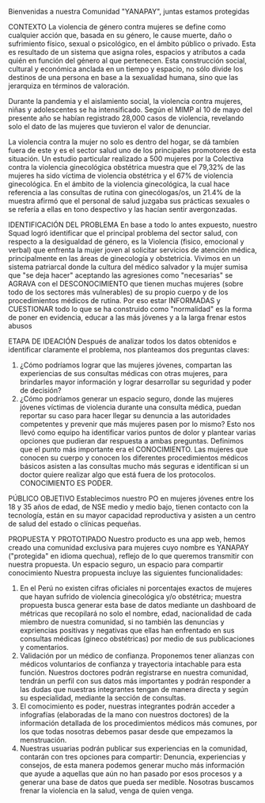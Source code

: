 Bienvenidas a nuestra Comunidad "YANAPAY", juntas estamos protegidas

CONTEXTO
La violencia de género contra mujeres se define como cualquier acción que, basada en su género, le cause muerte, daño o sufrimiento físico, sexual o psicológico, en el ámbito público o privado. Esta es resultado de un sistema que asigna roles, espacios y atributos a cada quién en función del género al que pertenecen. Esta construcción social, cultural y económica anclada en un tiempo y espacio, no sólo divide los destinos de una persona en base a la sexualidad humana, sino que las jerarquiza en términos de valoración.

Durante la pandemia y el aislamiento social, la violencia contra mujeres, niñas y adolescentes se ha intensificado. Según el MIMP al 10 de mayo del presente año se habían registrado 28,000 casos de violencia, revelando solo el dato de las mujeres que tuvieron el valor de denunciar.

La violencia contra la mujer no solo es dentro del hogar, se dá tambíen fuera de este y es el sector salud uno de los principales promotores de esta situación. Un estudio particular realizado a 500 mujeres por la Colectiva contra la violencia ginecológica obstétrica muestra que el 79,32% de las mujeres ha sido víctima de violencia obstétrica y el 67% de violencia ginecológica. En el ámbito de la violencia ginecológica, la cual hace referencia a las consultas de rutina con ginecólogas/os, un 21.4% de la muestra afirmó que el personal de salud juzgaba sus prácticas sexuales o se refería a ellas en tono despectivo y las hacían sentir avergonzadas.

IDENTIFICACIÓN DEL PROBLEMA
En base a todo lo antes expuesto, nuestro Squad logró identificar que el principal problema del sector salud, con respecto a la desigualdad de género, es la Violencia (fisico, emocional y verbal) que enfrenta la mujer joven al solicitar servicios de atención médica, principalmente en las áreas de ginecología y obstetricia. Vivimos en un sistema patriarcal donde la cultura del médico salvador y la mujer sumisa  que "se deja hacer" aceptando las agresiones como "necesarias" se AGRAVA con el DESCONOCIMIENTO que tienen muchas mujeres (sobre todo de los sectores más vulnerables) de su propio cuerpo y de los procedimientos médicos de rutina. Por eso estar INFORMADAS y CUESTIONAR todo lo que se ha construido como "normalidad" es la forma de poner en evidencia, educar a las más jóvenes y a la larga frenar estos abusos

ETAPA DE IDEACIÓN
Después de analizar todos los datos obtenidos e identificar claramente el problema, nos planteamos dos preguntas claves: 
1. ¿Cómo podríamos lograr que las mujeres jóvenes, compartan las experiencias de sus consultas médicas con otras mujeres, para brindarles mayor información y lograr desarrollar su seguridad y poder de decisión?
2. ¿Cómo podríamos generar un espacio seguro, donde las mujeres jóvenes víctimas de violencia durante una consulta médica, puedan reportar su caso para hacer llegar su denuncia a las autoridades competentes y prevenir que más mujeres pasen por lo mismo?
Esto nos llevó como equipo ha identificar varios puntos de dolor y plantear varias opciones que pudieran dar respuesta a ambas preguntas. Definimos que el punto más importante era el CONOCIMIENTO. Las mujeres que conocen su cuerpo y conocen los diferentes procedimientos médicos básicos asisten a las consultas mucho más seguras e identifican si un doctor quiere realizar algo que está fuera de los protocolos. CONOCIMIENTO ES PODER.

PÚBLICO OBJETIVO
Establecimos nuestro PO en mujeres jóvenes entre los 18 y 35 años de edad, de NSE medio y medio bajo, tienen contacto con la tecnología, están en su mayor capacidad reproductiva y asisten a un centro de salud del estado o clínicas pequeñas.
       
PROPUESTA Y PROTOTIPADO
Nuestro producto es una app web, hemos creado una comunidad exclusiva para mujeres cuyo nombre es YANAPAY ("protegida" en idioma quechua), reflejo de lo que queremos transmitir con nuestra propuesta. Un espacio seguro, un espacio para compartir conocimiento
Nuestra propuesta incluye las siguientes funcionalidades: 
1. En el Perú no existen cifras oficiales ni porcentajes exactos de mujeres que hayan sufrido de violencia ginecológica y/o obstétrica; muestra propuesta busca generar esta base de datos mediante un dashboard de métricas que recopilará no solo el nombre, edad, nacionalidad de cada miembro de nuestra comunidad, si no también las denuncias y expriencias positivas y negativas que ellas han enfrentado en sus consultas médicas (gineco obstétricas) por medio de sus publicaciones y comentarios.
2. Validación por un médico de confianza. Proponemos tener alianzas con médicos voluntarios de confianza y trayectoria intachable para esta función. Nuestros doctores podrán registrarse en nuestra comunidad, tendrán un perfil con sus datos más importantes y podrán responder a las dudas que nuestras integrantes tengan de manera directa y según su especialidad, mediante la sección de consultas.
3. El comocimiento es poder, nuestras integrantes podrán acceder a infografías (elaboradas de la mano con nuestros doctores) de la información detallada de los procedimientos médicos más comunes, por los que todas nosotras debemos pasar desde que empezamos la menstruación.
4. Nuestras usuarias podrán publicar sus experiencias en la comunidad, contarán con tres opciones para compartir: Denuncia, experiencias y consejos, de esta manera podemos generar mucho más información que ayude a aquellas que aún no han pasado por esos procesos y a generar una base de datos que pueda ser medible.
Nosotras buscamos frenar la violencia en la salud, venga de quien venga.


